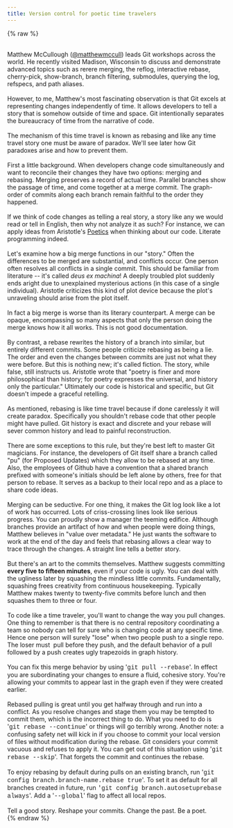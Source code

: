 ```yaml
---
title: Version control for poetic time travelers
---
```


{% raw %}
<div class="css-full-post-content js-full-post-content">
<br />Matthew McCullough (<a href="http://twitter.com/matthewmccull">@matthewmccull</a>) leads Git workshops across the world. He recently visited Madison, Wisconsin to discuss and demonstrate advanced topics such as rerere merging, the reflog, interactive rebase, cherry-pick, show-branch, branch filtering, submodules, querying the log, refspecs, and path aliases.<br /><br />However, to me, Matthew's most fascinating observation is that Git excels at representing changes independently of time. It allows developers to tell a story that is somehow outside of time and space. Git intentionally separates the bureaucracy of time from the narrative of code.<br /><br />The mechanism of this time travel is known as rebasing and like any time travel story one must be aware of paradox. We'll see later how Git paradoxes arise and how to prevent them.<br /><br />First a little background. When developers change code simultaneously and want to reconcile their changes they have two options: merging and rebasing. Merging preserves a record of actual time. Parallel branches show the passage of time, and come together at a merge commit. The graph-order of commits along each branch remain faithful to the order they happened.<br /><br />If we think of code changes as telling a real story, a story like any we would read or tell in English, then why not analyze it as such? For instance, we can apply ideas from Aristotle's <u>Poetics</u> when thinking about our code. Literate programming indeed.<br /><br />Let's examine how a big merge functions in our "story." Often the differences to be merged are substantial, and conflicts occur. One person often resolves all conflicts in a single commit. This should be familiar from literature -- it's called&nbsp;<i>deus ex machina</i>! A deeply troubled plot suddenly ends aright due to unexplained mysterious actions (in this case of a single individual). Aristotle criticizes this kind of plot device because the plot's unraveling should arise from the plot itself.<br /><br />In fact a big merge is worse than its literary counterpart. A merge can be opaque, encompassing so many aspects that only the person doing the merge knows how it all works. This is not good documentation.<br /><br />By contrast, a rebase rewrites the history of a branch into similar, but entirely different commits. Some people criticize rebasing as being a lie. The order and even the changes between commits are just not what they were before. But this is nothing new; it's called fiction. The story, while false, still instructs us. Aristotle wrote that "poetry is finer and more philosophical than history; for poetry expresses the universal, and history only the particular." Ultimately our code is historical and specific, but Git doesn't impede a graceful retelling.<br /><br />As mentioned, rebasing is like time travel because if done carelessly it will create paradox. Specifically you shouldn't rebase code that other people might have pulled. Git history is exact and discrete and your rebase will sever common history and lead to painful reconstruction.<br /><br />There are some exceptions to this rule, but they're best left to master Git magicians. For instance, the developers of Git itself share a branch called "pu" (for Proposed Updates) which they allow to be rebased at any time. Also, the employees of Github have a convention that a shared branch prefixed with someone's initials should be left alone by others, free for that person to rebase. It serves as a backup to their local repo and as a place to share code ideas.<br /><br />Merging can be seductive. For one thing, it makes the Git log look like a lot of work has occurred. Lots of criss-crossing lines look like serious progress. You can proudly show a manager the teeming edifice. Although branches provide an artifact of how and when people were doing things, Matthew believes in "value over metadata." He just wants the software to work at the end of the day and feels that rebasing allows a clear way to trace through the changes. A straight line tells a better story.<br /><br />But there's an art to the commits themselves. Matthew suggests committing <b>every five to fifteen minutes</b>, even if your code is ugly. You can deal with the ugliness later by squashing the mindless little commits. Fundamentally, squashing frees creativity from continuous housekeeping. Typically Matthew makes twenty to twenty-five commits before lunch and then squashes them to three or four.<br /><br />To code like a time traveler, you'll want to change the way you pull changes. One thing to remember is that there is no central repository coordinating a team so nobody can tell for sure who is changing code at any specific time. Hence one person will surely "lose" when two people push to a single repo. The loser must &nbsp;pull before they push, and the default behavior of a pull followed by a push creates ugly trapezoids in graph history.<br /><br />You can fix this merge behavior by using '<span style="font-family: Courier New, Courier, monospace;">git pull --rebase</span>'. In effect you are subordinating your changes to ensure a fluid, cohesive story. You're allowing your commits to appear last in the graph even if they were created earlier.<br /><br />Rebased pulling is great until you get halfway through and run into a conflict. As you resolve changes and stage them you may be tempted to commit them, which is the incorrect thing to do. What you need to do is '<span style="font-family: Courier New, Courier, monospace;">git rebase --continue</span>' or things will go terribly wrong. Another note: a confusing safety net will kick in if you choose to commit your local version of files without modification during the rebase. Git considers your commit vacuous and refuses to apply it. You can get out of this situation using '<span style="font-family: Courier New, Courier, monospace;">git rebase --skip</span>'. That forgets the commit and continues the rebase.<br /><br />To enjoy rebasing by default during pulls on an existing branch, run '<span style="font-family: Courier New, Courier, monospace;">git config branch.branch-name.rebase true</span>'. To set it as default for all branches created in future, run <span style="font-family: Courier New, Courier, monospace;">'git config branch.autosetuprebase always</span>'. Add a '<span style="font-family: Courier New, Courier, monospace;">--global</span><span style="font-family: inherit;">'</span> flag to affect all local repos.<br /><br />Tell a good story. Reshape your commits. Change the past. Be a poet.<br />
</div>
{% endraw %}
